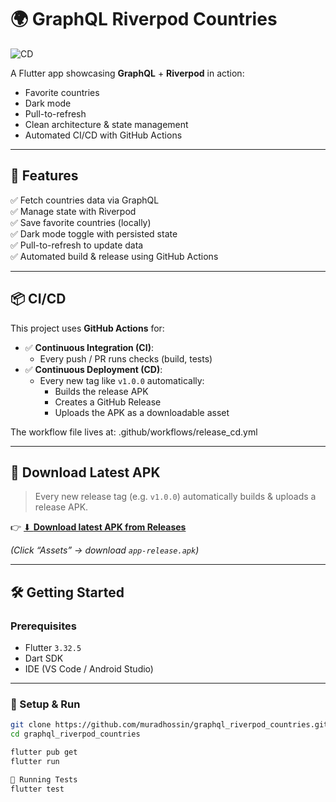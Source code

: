 # 🌍 GraphQL Riverpod Countries

![CD](https://github.com/muradhossin/graphql_riverpod_countries/actions/workflows/release_cd.yml/badge.svg)

A Flutter app showcasing **GraphQL** + **Riverpod** in action:  
- Favorite countries  
- Dark mode  
- Pull-to-refresh  
- Clean architecture & state management  
- Automated CI/CD with GitHub Actions

---

## 🚀 Features

✅ Fetch countries data via GraphQL  
✅ Manage state with Riverpod  
✅ Save favorite countries (locally)  
✅ Dark mode toggle with persisted state  
✅ Pull-to-refresh to update data  
✅ Automated build & release using GitHub Actions

---

## 📦 CI/CD

This project uses **GitHub Actions** for:

- ✅ **Continuous Integration (CI)**:  
  - Every push / PR runs checks (build, tests)
- ✅ **Continuous Deployment (CD)**:  
  - Every new tag like `v1.0.0` automatically:
    - Builds the release APK
    - Creates a GitHub Release
    - Uploads the APK as a downloadable asset

The workflow file lives at:
.github/workflows/release_cd.yml


---

## 📱 Download Latest APK

> Every new release tag (e.g. `v1.0.0`) automatically builds & uploads a release APK.

👉 [⬇ **Download latest APK from Releases**](https://github.com/muradhossin/graphql_riverpod_countries/releases/latest)

*(Click “Assets” → download `app-release.apk`)*

---

## 🛠 Getting Started

### Prerequisites

- Flutter `3.32.5`  
- Dart SDK  
- IDE (VS Code / Android Studio)

---

### 🚀 Setup & Run

```bash
git clone https://github.com/muradhossin/graphql_riverpod_countries.git
cd graphql_riverpod_countries

flutter pub get
flutter run

🧪 Running Tests
flutter test
